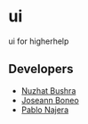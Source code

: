 # ui

ui for higherhelp

## Developers

- [Nuzhat Bushra](https://github.com/ntb5562)
- [Joseann Boneo](https://github.com/J-O-S-I-E)
- [Pablo Najera](https://github.com/pablonajera)
